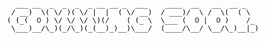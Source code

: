 <pre>
  ___ __  _  _  _  _ __ __ _  ___    ____  __   __  __ _     
 / __)  \( \/ )( \/ |  |  ( \/ __)  / ___)/  \ /  \(  ( \    
( (_(  O ) \/ \/ \/ \)(/    ( (_ \  \___ (  O |  O )    /_   
 \___)__/\_)(_/\_)(_(__)_)__)\___/  (____/\__/ \__/\_)__|_)  
 </pre>
 
